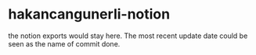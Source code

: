 # hakancangunerli-notion
the notion exports would stay here. The most recent update date could be seen as the name of commit done. 
